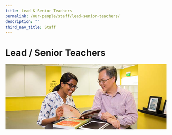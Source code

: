 ```yaml
---
title: Lead & Senior Teachers
permalink: /our-people/staff/lead-senior-teachers/
description: ""
third_nav_title: Staff
---
```

# **Lead / Senior Teachers**

![](/images/senior-teachers.jpg)